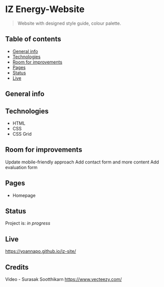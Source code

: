 
# IZ Energy-Website
> Website with designed style guide, colour palette. 

## Table of contents
* [General info](#general-info)
* [Technologies](#technologies)
* [Room for improvements](#room-for-improvements)
* [Pages](#pages)
* [Status](#status)
* [Live](#live)

## General info


## Technologies
* HTML
* CSS
* CSS Grid

## Room for improvements
Update mobile-friendly approach
Add contact form and more content
Add evaluation form


## Pages
* Homepage

## Status
Project is:  _in progress_

## Live
https://yoannapo.github.io/iz-site/

## Credits
Video - Surasak Sootthikarn
https://www.vecteezy.com/

